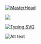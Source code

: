 [![MasterHead](https://i.pinimg.com/originals/7b/e1/23/7be1232b786e13dadc29bc52abdc38ce.jpg)](https://github.com/VaporyCoder/VaporyCoder)

![](https://komarev.com/ghpvc/?username=your-github-username&color=red&label=Stalkers)

[![Typing SVG](https://readme-typing-svg.demolab.com?font=Fira+Code&size=25&pause=1000&color=F70000&width=435&lines=idk+why+you+are+here;pls+just+leave+me+be;i+cant+take+it+anymore;youre+making+me+anxious;pls+leave+pls+leave;why+are+you+still+here;my+thoughts+alone+are+too+much;PLS+L3AV3+N0W)](https://git.io/typing-svg)

![Alt text](https://spotify-recently-played-readme.vercel.app/api?user=bigeyejon777)
